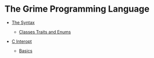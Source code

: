 # The Grime Programming Language

 - [The Syntax](./syntax/README.md)
	- [Classes Traits and Enums](./syntax/classes-traits-enums.md)

 - [C Interopt](./c-interopt/README.md)
	- [Basics](./c-interopt/basics.md)
